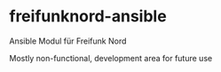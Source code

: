 # freifunknord-ansible
Ansible Modul für Freifunk Nord

Mostly non-functional, development area for future use


